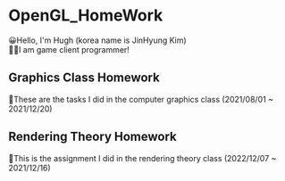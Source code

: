 # OpenGL_HomeWork
😀Hello, I'm Hugh (korea name is JinHyung Kim)  
👨‍💻I am game client programmer!  

## Graphics Class Homework
📅These are the tasks I did in the computer graphics class (2021/08/01 ~ 2021/12/20)  

## Rendering Theory Homework
📅This is the assignment I did in the rendering theory class (2022/12/07 ~ 2021/12/16)  
